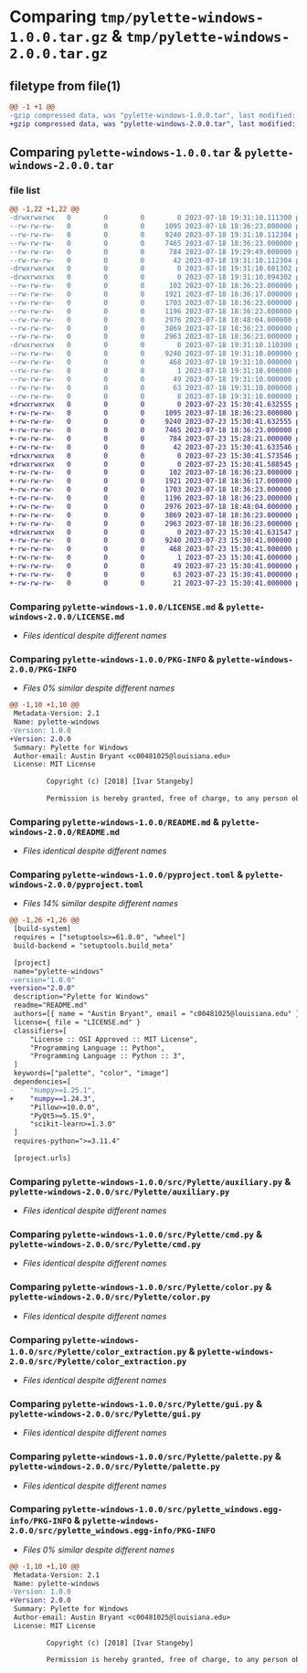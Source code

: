 # Comparing `tmp/pylette-windows-1.0.0.tar.gz` & `tmp/pylette-windows-2.0.0.tar.gz`

## filetype from file(1)

```diff
@@ -1 +1 @@
-gzip compressed data, was "pylette-windows-1.0.0.tar", last modified: Tue Jul 18 19:31:10 2023, max compression
+gzip compressed data, was "pylette-windows-2.0.0.tar", last modified: Sun Jul 23 15:30:41 2023, max compression
```

## Comparing `pylette-windows-1.0.0.tar` & `pylette-windows-2.0.0.tar`

### file list

```diff
@@ -1,22 +1,22 @@
-drwxrwxrwx   0        0        0        0 2023-07-18 19:31:10.111300 pylette-windows-1.0.0/
--rw-rw-rw-   0        0        0     1095 2023-07-18 18:36:23.000000 pylette-windows-1.0.0/LICENSE.md
--rw-rw-rw-   0        0        0     9240 2023-07-18 19:31:10.112304 pylette-windows-1.0.0/PKG-INFO
--rw-rw-rw-   0        0        0     7465 2023-07-18 18:36:23.000000 pylette-windows-1.0.0/README.md
--rw-rw-rw-   0        0        0      784 2023-07-18 19:29:49.000000 pylette-windows-1.0.0/pyproject.toml
--rw-rw-rw-   0        0        0       42 2023-07-18 19:31:10.112304 pylette-windows-1.0.0/setup.cfg
-drwxrwxrwx   0        0        0        0 2023-07-18 19:31:10.081302 pylette-windows-1.0.0/src/
-drwxrwxrwx   0        0        0        0 2023-07-18 19:31:10.094302 pylette-windows-1.0.0/src/Pylette/
--rw-rw-rw-   0        0        0      102 2023-07-18 18:36:23.000000 pylette-windows-1.0.0/src/Pylette/__init__.py
--rw-rw-rw-   0        0        0     1921 2023-07-18 18:36:17.000000 pylette-windows-1.0.0/src/Pylette/auxiliary.py
--rw-rw-rw-   0        0        0     1703 2023-07-18 18:36:23.000000 pylette-windows-1.0.0/src/Pylette/cmd.py
--rw-rw-rw-   0        0        0     1196 2023-07-18 18:36:23.000000 pylette-windows-1.0.0/src/Pylette/color.py
--rw-rw-rw-   0        0        0     2976 2023-07-18 18:48:04.000000 pylette-windows-1.0.0/src/Pylette/color_extraction.py
--rw-rw-rw-   0        0        0     3869 2023-07-18 18:36:23.000000 pylette-windows-1.0.0/src/Pylette/gui.py
--rw-rw-rw-   0        0        0     2963 2023-07-18 18:36:23.000000 pylette-windows-1.0.0/src/Pylette/palette.py
-drwxrwxrwx   0        0        0        0 2023-07-18 19:31:10.110300 pylette-windows-1.0.0/src/pylette_windows.egg-info/
--rw-rw-rw-   0        0        0     9240 2023-07-18 19:31:10.000000 pylette-windows-1.0.0/src/pylette_windows.egg-info/PKG-INFO
--rw-rw-rw-   0        0        0      468 2023-07-18 19:31:10.000000 pylette-windows-1.0.0/src/pylette_windows.egg-info/SOURCES.txt
--rw-rw-rw-   0        0        0        1 2023-07-18 19:31:10.000000 pylette-windows-1.0.0/src/pylette_windows.egg-info/dependency_links.txt
--rw-rw-rw-   0        0        0       49 2023-07-18 19:31:10.000000 pylette-windows-1.0.0/src/pylette_windows.egg-info/entry_points.txt
--rw-rw-rw-   0        0        0       63 2023-07-18 19:31:10.000000 pylette-windows-1.0.0/src/pylette_windows.egg-info/requires.txt
--rw-rw-rw-   0        0        0        8 2023-07-18 19:31:10.000000 pylette-windows-1.0.0/src/pylette_windows.egg-info/top_level.txt
+drwxrwxrwx   0        0        0        0 2023-07-23 15:30:41.632555 pylette-windows-2.0.0/
+-rw-rw-rw-   0        0        0     1095 2023-07-18 18:36:23.000000 pylette-windows-2.0.0/LICENSE.md
+-rw-rw-rw-   0        0        0     9240 2023-07-23 15:30:41.632555 pylette-windows-2.0.0/PKG-INFO
+-rw-rw-rw-   0        0        0     7465 2023-07-18 18:36:23.000000 pylette-windows-2.0.0/README.md
+-rw-rw-rw-   0        0        0      784 2023-07-23 15:28:21.000000 pylette-windows-2.0.0/pyproject.toml
+-rw-rw-rw-   0        0        0       42 2023-07-23 15:30:41.633546 pylette-windows-2.0.0/setup.cfg
+drwxrwxrwx   0        0        0        0 2023-07-23 15:30:41.573546 pylette-windows-2.0.0/src/
+drwxrwxrwx   0        0        0        0 2023-07-23 15:30:41.588545 pylette-windows-2.0.0/src/Pylette/
+-rw-rw-rw-   0        0        0      102 2023-07-18 18:36:23.000000 pylette-windows-2.0.0/src/Pylette/__init__.py
+-rw-rw-rw-   0        0        0     1921 2023-07-18 18:36:17.000000 pylette-windows-2.0.0/src/Pylette/auxiliary.py
+-rw-rw-rw-   0        0        0     1703 2023-07-18 18:36:23.000000 pylette-windows-2.0.0/src/Pylette/cmd.py
+-rw-rw-rw-   0        0        0     1196 2023-07-18 18:36:23.000000 pylette-windows-2.0.0/src/Pylette/color.py
+-rw-rw-rw-   0        0        0     2976 2023-07-18 18:48:04.000000 pylette-windows-2.0.0/src/Pylette/color_extraction.py
+-rw-rw-rw-   0        0        0     3869 2023-07-18 18:36:23.000000 pylette-windows-2.0.0/src/Pylette/gui.py
+-rw-rw-rw-   0        0        0     2963 2023-07-18 18:36:23.000000 pylette-windows-2.0.0/src/Pylette/palette.py
+drwxrwxrwx   0        0        0        0 2023-07-23 15:30:41.631547 pylette-windows-2.0.0/src/pylette_windows.egg-info/
+-rw-rw-rw-   0        0        0     9240 2023-07-23 15:30:41.000000 pylette-windows-2.0.0/src/pylette_windows.egg-info/PKG-INFO
+-rw-rw-rw-   0        0        0      468 2023-07-23 15:30:41.000000 pylette-windows-2.0.0/src/pylette_windows.egg-info/SOURCES.txt
+-rw-rw-rw-   0        0        0        1 2023-07-23 15:30:41.000000 pylette-windows-2.0.0/src/pylette_windows.egg-info/dependency_links.txt
+-rw-rw-rw-   0        0        0       49 2023-07-23 15:30:41.000000 pylette-windows-2.0.0/src/pylette_windows.egg-info/entry_points.txt
+-rw-rw-rw-   0        0        0       63 2023-07-23 15:30:41.000000 pylette-windows-2.0.0/src/pylette_windows.egg-info/requires.txt
+-rw-rw-rw-   0        0        0       21 2023-07-23 15:30:41.000000 pylette-windows-2.0.0/src/pylette_windows.egg-info/top_level.txt
```

### Comparing `pylette-windows-1.0.0/LICENSE.md` & `pylette-windows-2.0.0/LICENSE.md`

 * *Files identical despite different names*

### Comparing `pylette-windows-1.0.0/PKG-INFO` & `pylette-windows-2.0.0/PKG-INFO`

 * *Files 0% similar despite different names*

```diff
@@ -1,10 +1,10 @@
 Metadata-Version: 2.1
 Name: pylette-windows
-Version: 1.0.0
+Version: 2.0.0
 Summary: Pylette for Windows
 Author-email: Austin Bryant <c00481025@louisiana.edu>
 License: MIT License
         
         Copyright (c) [2018] [Ivar Stangeby]
         
         Permission is hereby granted, free of charge, to any person obtaining a copy
```

### Comparing `pylette-windows-1.0.0/README.md` & `pylette-windows-2.0.0/README.md`

 * *Files identical despite different names*

### Comparing `pylette-windows-1.0.0/pyproject.toml` & `pylette-windows-2.0.0/pyproject.toml`

 * *Files 14% similar despite different names*

```diff
@@ -1,26 +1,26 @@
 [build-system]
 requires = ["setuptools>=61.0.0", "wheel"]
 build-backend = "setuptools.build_meta"
 
 [project]
 name="pylette-windows"
-version="1.0.0"
+version="2.0.0"
 description="Pylette for Windows"
 readme="README.md"
 authors=[{ name = "Austin Bryant", email = "c00481025@louisiana.edu" }]
 license={ file = "LICENSE.md" }
 classifiers=[
     "License :: OSI Approved :: MIT License",
     "Programming Language :: Python",
     "Programming Language :: Python :: 3",
 ]
 keywords=["palette", "color", "image"]
 dependencies=[
-    "numpy>=1.25.1",
+    "numpy==1.24.3",
     "Pillow>=10.0.0",
     "PyQt5>=5.15.9",
     "scikit-learn>=1.3.0"
 ]
 requires-python=">=3.11.4"
 
 [project.urls]
```

### Comparing `pylette-windows-1.0.0/src/Pylette/auxiliary.py` & `pylette-windows-2.0.0/src/Pylette/auxiliary.py`

 * *Files identical despite different names*

### Comparing `pylette-windows-1.0.0/src/Pylette/cmd.py` & `pylette-windows-2.0.0/src/Pylette/cmd.py`

 * *Files identical despite different names*

### Comparing `pylette-windows-1.0.0/src/Pylette/color.py` & `pylette-windows-2.0.0/src/Pylette/color.py`

 * *Files identical despite different names*

### Comparing `pylette-windows-1.0.0/src/Pylette/color_extraction.py` & `pylette-windows-2.0.0/src/Pylette/color_extraction.py`

 * *Files identical despite different names*

### Comparing `pylette-windows-1.0.0/src/Pylette/gui.py` & `pylette-windows-2.0.0/src/Pylette/gui.py`

 * *Files identical despite different names*

### Comparing `pylette-windows-1.0.0/src/Pylette/palette.py` & `pylette-windows-2.0.0/src/Pylette/palette.py`

 * *Files identical despite different names*

### Comparing `pylette-windows-1.0.0/src/pylette_windows.egg-info/PKG-INFO` & `pylette-windows-2.0.0/src/pylette_windows.egg-info/PKG-INFO`

 * *Files 0% similar despite different names*

```diff
@@ -1,10 +1,10 @@
 Metadata-Version: 2.1
 Name: pylette-windows
-Version: 1.0.0
+Version: 2.0.0
 Summary: Pylette for Windows
 Author-email: Austin Bryant <c00481025@louisiana.edu>
 License: MIT License
         
         Copyright (c) [2018] [Ivar Stangeby]
         
         Permission is hereby granted, free of charge, to any person obtaining a copy
```

